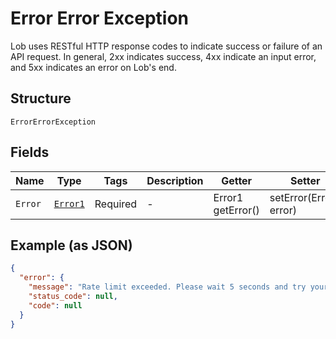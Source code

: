 
# Error Error Exception

Lob uses RESTful HTTP response codes to indicate success or failure of an API request. In general, 2xx indicates success, 4xx indicate an input error, and 5xx indicates an error on Lob's end.

## Structure

`ErrorErrorException`

## Fields

| Name | Type | Tags | Description | Getter | Setter |
|  --- | --- | --- | --- | --- | --- |
| `Error` | [`Error1`](/doc/models/error-1.md) | Required | - | Error1 getError() | setError(Error1 error) |

## Example (as JSON)

```json
{
  "error": {
    "message": "Rate limit exceeded. Please wait 5 seconds and try your request again.",
    "status_code": null,
    "code": null
  }
}
```

